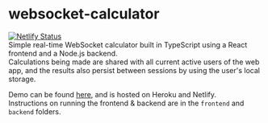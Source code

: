 # websocket-calculator
[![Netlify Status](https://api.netlify.com/api/v1/badges/17568ee7-2a41-4050-8e0e-f75e7a8149de/deploy-status)](https://rs-ws-calculator.netlify.app/)  
Simple real-time WebSocket calculator built in TypeScript using a React frontend and a Node.js backend.  
Calculations being made are shared with all current active users of the web app, and the results also persist between sessions by using the user's local storage.  
  
Demo can be found [here](https://rs-ws-calculator.netlify.app/), and is hosted on Heroku and Netlify.  
Instructions on running the frontend & backend are in the `frontend` and `backend` folders.